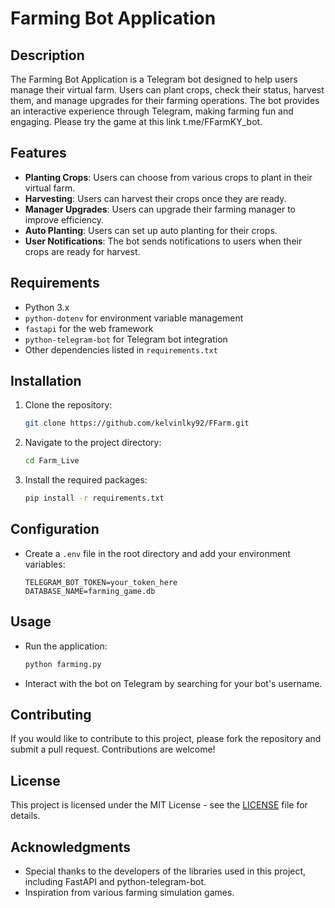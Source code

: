 # Farming Bot Application

## Description
The Farming Bot Application is a Telegram bot designed to help users manage their virtual farm. Users can plant crops, check their status, harvest them, and manage upgrades for their farming operations. The bot provides an interactive experience through Telegram, making farming fun and engaging. Please try the game at this link t.me/FFarmKY_bot.

## Features
- **Planting Crops**: Users can choose from various crops to plant in their virtual farm.
- **Harvesting**: Users can harvest their crops once they are ready.
- **Manager Upgrades**: Users can upgrade their farming manager to improve efficiency.
- **Auto Planting**: Users can set up auto planting for their crops.
- **User Notifications**: The bot sends notifications to users when their crops are ready for harvest.

## Requirements
- Python 3.x
- `python-dotenv` for environment variable management
- `fastapi` for the web framework
- `python-telegram-bot` for Telegram bot integration
- Other dependencies listed in `requirements.txt`

## Installation
1. Clone the repository:
   ```bash
   git clone https://github.com/kelvinlky92/FFarm.git
   ```
2. Navigate to the project directory:
   ```bash
   cd Farm_Live
   ```
3. Install the required packages:
   ```bash
   pip install -r requirements.txt
   ```

## Configuration
- Create a `.env` file in the root directory and add your environment variables:
  ```plaintext
  TELEGRAM_BOT_TOKEN=your_token_here
  DATABASE_NAME=farming_game.db
  ```

## Usage
- Run the application:
  ```bash
  python farming.py
  ```
- Interact with the bot on Telegram by searching for your bot's username.

## Contributing
If you would like to contribute to this project, please fork the repository and submit a pull request. Contributions are welcome!

## License
This project is licensed under the MIT License - see the [LICENSE](LICENSE) file for details.

## Acknowledgments
- Special thanks to the developers of the libraries used in this project, including FastAPI and python-telegram-bot.
- Inspiration from various farming simulation games.

